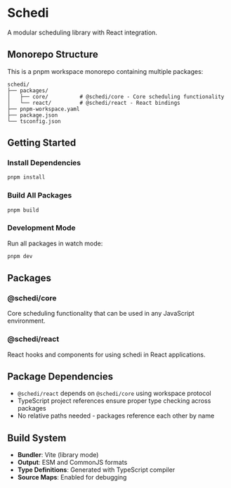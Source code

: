 # Schedi

A modular scheduling library with React integration.

## Monorepo Structure

This is a pnpm workspace monorepo containing multiple packages:

```
schedi/
├── packages/
│   ├── core/          # @schedi/core - Core scheduling functionality
│   └── react/         # @schedi/react - React bindings
├── pnpm-workspace.yaml
├── package.json
└── tsconfig.json
```

## Getting Started

### Install Dependencies

```bash
pnpm install
```

### Build All Packages

```bash
pnpm build
```

### Development Mode

Run all packages in watch mode:

```bash
pnpm dev
```

## Packages

### @schedi/core

Core scheduling functionality that can be used in any JavaScript environment.

### @schedi/react

React hooks and components for using schedi in React applications.

## Package Dependencies

- `@schedi/react` depends on `@schedi/core` using workspace protocol
- TypeScript project references ensure proper type checking across packages
- No relative paths needed - packages reference each other by name

## Build System

- **Bundler**: Vite (library mode)
- **Output**: ESM and CommonJS formats
- **Type Definitions**: Generated with TypeScript compiler
- **Source Maps**: Enabled for debugging

